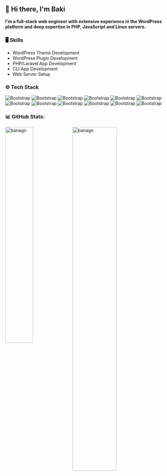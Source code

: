 ## 👋 Hi there, I'm Baki

**I'm a full-stack web engineer with extensive experience in the WordPress platform and deep
expertise in PHP, JavaScript and Linux servers.**

### 🖥 Skills

- WordPress Theme Development
- WordPress Plugin Development
- PHP/Laravel App Development
- CLI App Development
- Web Server Setup
  
### ⚙️ Tech Stack
![Bootstrap](https://img.shields.io/badge/-PHP-05122A?style=flat&logo=PHP&color=3b3b4e) ![Bootstrap](https://img.shields.io/badge/-WordPress-05122A?style=flat&logo=WordPress&color=3b3b4e) ![Bootstrap](https://img.shields.io/badge/-Laravel-05122A?style=flat&logo=Laravel&color=3b3b4e) ![Bootstrap](https://img.shields.io/badge/-MySQL-05122A?style=flat&logo=MySQL&color=3b3b4e) ![Bootstrap](https://img.shields.io/badge/-SQLite-05122A?style=flat&logo=SQLite&color=3b3b4e) ![Bootstrap](https://img.shields.io/badge/-JavaScript-05122A?style=flat&logo=JavaScript&color=3b3b4e) ![Bootstrap](https://img.shields.io/badge/-React.js-05122A?style=flat&logo=React&color=3b3b4e) ![Bootstrap](https://img.shields.io/badge/-Git-05122A?style=flat&logo=Git&color=3b3b4e) ![Bootstrap](https://img.shields.io/badge/-Apache-05122A?style=flat&logo=Apache&color=3b3b4e) ![Bootstrap](https://img.shields.io/badge/-Nginx-05122A?style=flat&logo=Nginx&color=3b3b4e) ![Bootstrap](https://img.shields.io/badge/-Docker-05122A?style=flat&logo=Docker&color=3b3b4e) ![Bootstrap](https://img.shields.io/badge/-Linux-05122A?style=flat&logo=Linux&color=3b3b4e)

### 📊 GitHub Stats:
<div>
  <img width="42%" align="left" src="https://github-readme-stats.vercel.app/api/top-langs?username=banago&show_icons=true&locale=en&layout=compact" alt="banago" />
  <img width="53%"  src="https://github-readme-stats.vercel.app/api?username=banago&hide_border=false&include_all_commits=false&count_private=false" alt="banago" />
</div>

